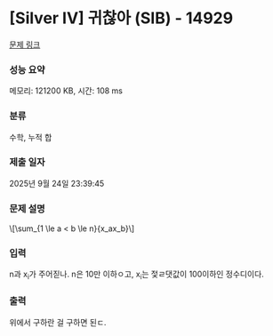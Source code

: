 # [Silver IV] 귀찮아 (SIB) - 14929 

[문제 링크](https://www.acmicpc.net/problem/14929) 

### 성능 요약

메모리: 121200 KB, 시간: 108 ms

### 분류

수학, 누적 합

### 제출 일자

2025년 9월 24일 23:39:45

### 문제 설명

<p>\[\sum_{1 \le a < b \le n}{x_ax_b}\]</p>

### 입력 

 <p>n과 x<sub>i</sub>가 주어짇나. n은 10만 이하ㅇ고, x<sub>i</sub>는 젗ㄹ댓값이 100이하인 정수디이다.</p>

### 출력 

 <p>위에서 구하란 걸 구하면 된ㄷ.</p>

